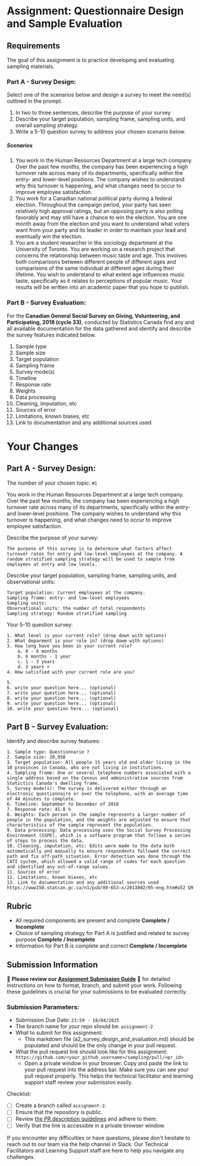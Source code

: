 # Assignment: Questionnaire Design and Sample Evaluation

## Requirements

The goal of this assignment is to practice developing and evaluating sampling materials.

### Part A - Survey Design:

Select one of the scenarios below and design a survey to meet the need(s) outlined in the prompt.

1.	In two to three sentences, describe the purpose of your survey
2.	Describe your target population, sampling frame, sampling units, and overall sampling strategy.
3.	Write a 5-10 question survey to address your chosen scenario below.

##### Scenarios
1.	You work in the Human Resources Department at a large tech company. Over the past few months, the company has been experiencing a high turnover rate across many of its departments, specifically within the entry- and lower-level positions. The company wishes to understand why this turnover is happening, and what changes need to occur to improve employee satisfaction.
2.	You work for a Canadian national political party during a federal election. Throughout the campaign period, your party has seen relatively high approval ratings, but an opposing party is also polling favorably and may still have a chance to win the election. You are one month away from the election and you want to understand what voters want from your party and its leader in order to maintain your lead and eventually win the election.
3.	You are a student researcher in the sociology department at the University of Toronto. You are working on a research project that concerns the relationship between music taste and age. This involves both comparisons between different people of different ages and comparisons of the same individual at different ages during their lifetime. You wish to understand to what extent age influences music taste, specifically as it relates to perceptions of popular music. Your results will be written into an academic paper that you hope to publish.

### Part B - Survey Evaluation:

For the **Canadian General Social Survey on Giving, Volunteering, and Participating, 2018 (cycle 33)**, conducted by Statistics Canada find any and all available documentation for the data gathered and identify and describe the survey features indicated below.

1. Sample type
2. Sample size
3. Target population
4. Sampling frame
5. Survey mode(s) 
6. Timeline
7. Response rate
8. Weights
9. Data processing
10. Cleaning, imputation, etc
11. Sources of error
12. Limitations, known biases, etc
13. Link to documentation and any additional sources used


# Your Changes

## Part A - Survey Design: 

The number of your chosen topic: `#1`

You work in the Human Resources Department at a large tech company. Over the past few months, the company has been experiencing a high turnover rate across many of its departments, specifically within the entry- and lower-level positions. The company wishes to understand why this turnover is happening, and what changes need to occur to improve employee satisfaction.

Describe the purpose of your survey:
```
The purpose of this survey is to determine what factors affect turnover rates for entry and low-level employees at the company. A random stratified sampling strategy will be used to sample from employees at entry and low levels. 

```

Describe your target population, sampling frame, sampling units, and observational units:
```
Target population: Current employees at the company.
Sampling frame: entry- and low-level employees
Sampling units: 
Observational units: the number of total respondents
Sampling strategy: Random stratified sampling
```

Your 5-10 question survey:
```
1. What level is your current role? (drop down with options)
2. What deparment is your role in? (drop dowm with options)
3. How long have you been in your current role?
    a. 0 - 6 months
    b. 6 months - 1 year
    c. 1 - 3 years
    d. 3 years +
4. How satisfied with your current role are you?
    
5. 
6. write your question here... (optional)
7. write your question here... (optional)
8. write your question here... (optional)
9. write your question here... (optional)
10. write your question here... (optional)
```

## Part B - Survey Evaluation:

Identify and describe survey features:

```
1. Sample type: Questionnarie ?
2. Sample size: 20,950
3. Target population: All people 15 years old and older living in the 10 provinces in Canada, who are not living in institutions.
4. Sampling frame: One or several telephone numbers associated with a single address based on the Census and administrative sources from Statictics Canada's dwelling frame.
5. Survey mode(s): The survey is delivered either through an electronic questionnaire or over the telephone, with an average time of 44 minutes to complete.
6. Timeline: September to December of 2018
7. Response rate: 41.8 %
8. Weights: Each person in the sample represents a larger number of people in the population, and the weights are adjusted to ensure that characteristics of the sample represent the population.
9. Data processing: Data processing uses the Social Survey Processing Environment (SSPE), which is a software program that follows a series of steps to process the data. 
10. Cleaning, imputation, etc: Edits were made to the data both automatically and manually to ensure respondents followed the correct path and fix off-path situation. Error detection was done through the CATI system, which allowed a valid range of codes for each question and identified any out-of-range values. 
11. Sources of error
12. Limitations, known biases, etc
13. Link to documentation and any additional sources used
https://www150.statcan.gc.ca/n1/pub/89-653-x/2013002/05-eng.htm#a52 Q9
```

## Rubric

-	All required components are present and complete **Complete / Incomplete**
-	Choice of sampling strategy for Part A is justified and related to survey purpose **Complete / Incomplete**
-	Information for Part B is complete and correct **Complete / Incomplete**

## Submission Information

🚨 **Please review our [Assignment Submission Guide](https://github.com/UofT-DSI/onboarding/blob/main/onboarding_documents/submissions.md)** 🚨 for detailed instructions on how to format, branch, and submit your work. Following these guidelines is crucial for your submissions to be evaluated correctly.

### Submission Parameters:
* Submission Due Date: `23:59 - 18/04/2025`
* The branch name for your repo should be: `assignment-2`
* What to submit for this assignment:
    * This markdown file (a2_survey_design_and_evaluation.md) should be populated and should be the only change in your pull request.
* What the pull request link should look like for this assignment: `https://github.com/<your_github_username>/sampling/pull/<pr_id>`
    * Open a private window in your browser. Copy and paste the link to your pull request into the address bar. Make sure you can see your pull request properly. This helps the technical facilitator and learning support staff review your submission easily.

Checklist:
- [ ] Create a branch called `assignment-2`.
- [ ] Ensure that the repository is public.
- [ ] Review [the PR description guidelines](https://github.com/UofT-DSI/onboarding/blob/main/onboarding_documents/submissions.md#guidelines-for-pull-request-descriptions) and adhere to them.
- [ ] Verify that the link is accessible in a private browser window.

If you encounter any difficulties or have questions, please don't hesitate to reach out to our team via the help channel in Slack. Our Technical Facilitators and Learning Support staff are here to help you navigate any challenges.

